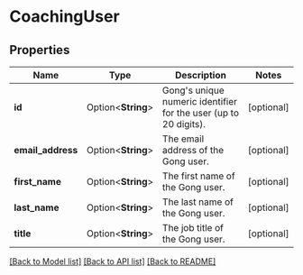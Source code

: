 # CoachingUser

## Properties

Name | Type | Description | Notes
------------ | ------------- | ------------- | -------------
**id** | Option<**String**> | Gong's unique numeric identifier for the user (up to 20 digits). | [optional]
**email_address** | Option<**String**> | The email address of the Gong user. | [optional]
**first_name** | Option<**String**> | The first name of the Gong user. | [optional]
**last_name** | Option<**String**> | The last name of the Gong user. | [optional]
**title** | Option<**String**> | The job title of the Gong user. | [optional]

[[Back to Model list]](../README.md#documentation-for-models) [[Back to API list]](../README.md#documentation-for-api-endpoints) [[Back to README]](../README.md)


